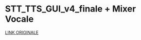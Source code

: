 # STT_TTS_GUI_v4_finale + Mixer Vocale

[LINK ORIGINALE](https://chatgpt.com/c/68c14133-432c-8329-a50a-584cb3b0266e)

